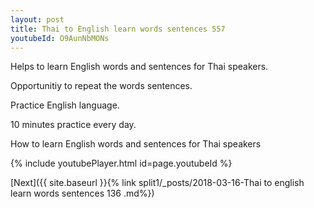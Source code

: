```yaml
---
layout: post
title: Thai to English learn words sentences 557 
youtubeId: O9AunNbMONs
---
```

 
 
Helps to learn English words and sentences for Thai speakers.

Opportunitiy to repeat the words sentences. 

Practice English language. 
 
10 minutes practice every day. 
 
How to learn English words and sentences for Thai speakers 
 
{% include youtubePlayer.html id=page.youtubeId %}
 
 
[Next]({{ site.baseurl }}{% link  split1/_posts/2018-03-16-Thai to english learn words sentences 136 .md%})
 
